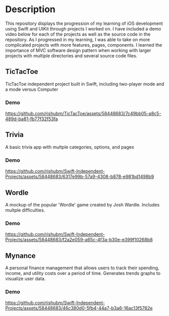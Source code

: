 # Description
This repository displays the progression of my learning of iOS development using Swift and UIKit through projects I worked on. I have included a demo video below for each of the projects as well as the source code in the repository. 
As I progressed in my learning, I was able to take on more complicated projects with more features, pages, components. I learned the importance of MVC software design pattern when working with larger projects with multiple directories and several source code files.

## TicTacToe
TicTacToe independent project built in Swift, including two-player mode and a mode versus Computer
### Demo
https://github.com/rishubm/TicTacToe/assets/58448683/7c49bb05-a8c5-489d-ba81-fb77f32f53fa

## Trivia
A basic trivia app with multple categories, options, and pages
### Demo
https://github.com/rishubm/Swift-Independent-Projects/assets/58448683/6317e99b-57a9-4308-b878-e981bd1498b9

## Wordle
A mockup of the popular 'Wordle' game created by Josh Wardle. Includes multple difficulties.
### Demo
https://github.com/rishubm/Swift-Independent-Projects/assets/58448683/f2a2e059-a65c-4f3a-b30e-e399f10268b8

## Mynance
A personal finance management that allows users to track their spending, income, and utility costs over a period of time. Generates trends graphs to visualize user data.  
### Demo
https://github.com/rishubm/Swift-Independent-Projects/assets/58448683/46c380d0-5fb4-44a7-b3a6-16ac13f5762e

